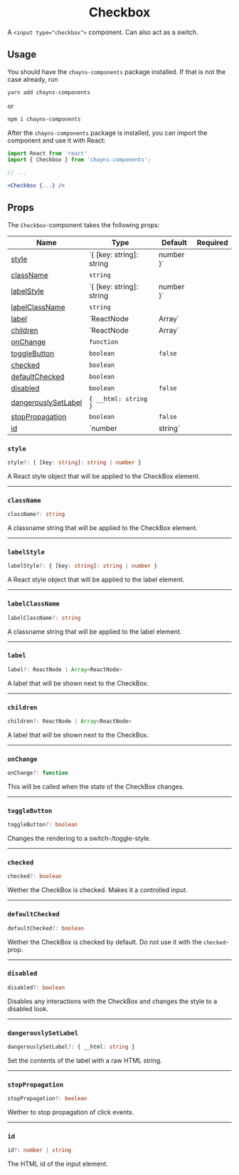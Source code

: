 <div align="center"><h1>Checkbox</h1></div>

A `<input type="checkbox">` component. Can also act as a switch.

## Usage

You should have the `chayns-components` package installed. If that is not the
case already, run

```bash
yarn add chayns-components
```

or

```bash
npm i chayns-components
```

After the `chayns-components` package is installed, you can import the component
and use it with React:

```jsx
import React from 'react'
import { Checkbox } from 'chayns-components';

// ...

<Checkbox {...} />
```

## Props

The `Checkbox`-component takes the following props:

| Name                                        | Type                     | Default           | Required |
| ------------------------------------------- | ------------------------ | ----------------- | :------: |
| [style](#style)                             | `{ [key: string]: string | number }`         |          |  |
| [className](#classname)                     | `string`                 |                   |          |
| [labelStyle](#labelstyle)                   | `{ [key: string]: string | number }`         |          |  |
| [labelClassName](#labelclassname)           | `string`                 |                   |          |
| [label](#label)                             | `ReactNode               | Array<ReactNode>` |          |  |
| [children](#children)                       | `ReactNode               | Array<ReactNode>` |          |  |
| [onChange](#onchange)                       | `function`               |                   |          |
| [toggleButton](#togglebutton)               | `boolean`                | `false`           |          |
| [checked](#checked)                         | `boolean`                |                   |          |
| [defaultChecked](#defaultchecked)           | `boolean`                |                   |          |
| [disabled](#disabled)                       | `boolean`                | `false`           |          |
| [dangerouslySetLabel](#dangerouslysetlabel) | `{ __html: string }`     |                   |          |
| [stopPropagation](#stoppropagation)         | `boolean`                | `false`           |          |
| [id](#id)                                   | `number                  | string`           |          |  |

### `style`

```ts
style?: { [key: string]: string | number }
```

A React style object that will be applied to the CheckBox element.

---

### `className`

```ts
className?: string
```

A classname string that will be applied to the CheckBox element.

---

### `labelStyle`

```ts
labelStyle?: { [key: string]: string | number }
```

A React style object that will be applied to the label element.

---

### `labelClassName`

```ts
labelClassName?: string
```

A classname string that will be applied to the label element.

---

### `label`

```ts
label?: ReactNode | Array<ReactNode>
```

A label that will be shown next to the CheckBox.

---

### `children`

```ts
children?: ReactNode | Array<ReactNode>
```

A label that will be shown next to the CheckBox.

---

### `onChange`

```ts
onChange?: function
```

This will be called when the state of the CheckBox changes.

---

### `toggleButton`

```ts
toggleButton?: boolean
```

Changes the rendering to a switch-/toggle-style.

---

### `checked`

```ts
checked?: boolean
```

Wether the CheckBox is checked. Makes it a controlled input.

---

### `defaultChecked`

```ts
defaultChecked?: boolean
```

Wether the CheckBox is checked by default. Do not use it with the
`checked`-prop.

---

### `disabled`

```ts
disabled?: boolean
```

Disables any interactions with the CheckBox and changes the style to a disabled
look.

---

### `dangerouslySetLabel`

```ts
dangerouslySetLabel?: { __html: string }
```

Set the contents of the label with a raw HTML string.

---

### `stopPropagation`

```ts
stopPropagation?: boolean
```

Wether to stop propagation of click events.

---

### `id`

```ts
id?: number | string
```

The HTML id of the input element.
